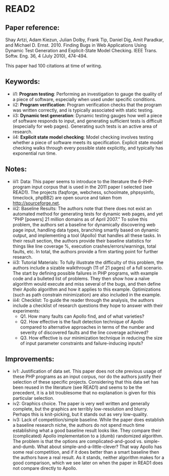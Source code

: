 # READ2

## Paper reference:

Shay Artzi, Adam Kiezun, Julian Dolby, Frank Tip, Daniel Dig, Amit Paradkar, and Michael D. Ernst. 2010. Finding Bugs in Web Applications Using Dynamic Test Generation and Explicit-State Model Checking. IEEE Trans. Softw. Eng. 36, 4 (July 2010), 474-494.

This paper had 100 citations at time of writing.

## Keywords:

* ii1: **Program testing**: Performing an investigation to gauge the quality of a piece of software, especially when used under specific conditions.
* ii2: **Program verification**: Program verification checks that the program was written correctly, and is typically associated with static testing.
* ii3: **Dynamic test generation**: Dynamic testing gauges how well a piece of software responds to input, and generating sufficient tests is difficult (especially for web pages). Generating such tests is an active area of research. 
* ii4: **Explicit state model checking**: Model checking involves testing whether a piece of software meets its specification. Explicit state model checking walks through every possible state explicitly, and typically has exponential run time. 

## Notes:

* iii1: Data: This paper seems to introduce to the literature the 6-PHP-program input corpus that is used in the 2011 paper I selected (see READ1). The projects (faqforge, webchess, schoolmate, phpsysinfo, timeclock, phpBB2) are open source and taken from http://sourceforge.net. 
* iii2: Baseline Results: The authors note that there does not exist an automated method for generating tests for dynamic web pages, and yet “PHP [powers] 21 million domains as of April 2007.” To solve this problem, the authors set a baseline for dynamically discovering web page input, handling data types, branching smartly based on dynamic output, and implementing a tool (Apollo) that handles all these tasks. In their result section, the authors provide their baseline statistics for things like line coverage %, execution crashes/errors/warnings, total faults, etc. In total, the authors provide a firm starting point for further research. 
* iii3: Tutorial Materials: To fully illustrate the difficulty of this problem, the authors include a sizable walkthrough (11 of 21 pages) of a full scenario. The start by defining possible failures in PHP programs, with example code and a bulleted list of problems. They then show how a naïve algorithm would execute and miss several of the bugs, and then define their Apollo algorithm and how it applies to this example. Optimizations (such as path constrain minimization) are also included in the example. 
* iii4: Checklist: To guide the reader through the analysis, the authors include a checklist of research questions they hope to answer with their experiments:
    * Q1. How many faults can Apollo find, and of what varieties? 
    * Q2. How effective is the fault detection technique of Apollo compared to alternative approaches in terms of the number and severity of discovered faults and the line coverage achieved? 
    * Q3. How effective is our minimization technique in reducing the size of input parameter constraints and failure-inducing inputs? 


## Improvements:

* iv1: Justification of data set. This paper does not cite previous usage of these PHP programs as an input corpus, nor do the authors justify their selection of these specific projects. Considering that this data set has been reused in the literature (see READ1) and seems to be the precedent, it is a bit troublesome that no explanation is given for this particular selection. 
* iv2: Graphics choice. The paper is very well written and generally complete, but the graphics are terribly low-resolution and blurry. Perhaps this is knit-picking, but it stands out as very low-quality. 
* iv3: Lack of competition/simple baseline. While the paper does establish a baseline research niche, the authors do not spend much time establishing what a good baseline result looks like. They compare their (complicated) Apollo implementation to a (dumb) randomized algorithm. The problem is that the options are complicated-and-good vs. simple-and-dumb. What about simple-and-a-little-clever? That way Apollo has some real competition, and if it does better than a smart baseline then the authors have a real result. As it stands, neither algorithm makes for a good comparison, which we see later on when the paper in READ1 does not compare directly to Apollo. 